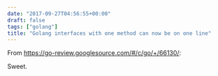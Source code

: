 ```yaml
---
date: "2017-09-27T04:56:55+00:00"
draft: false
tags: ["golang"]
title: "Golang interfaces with one method can now be on one line"
---
```

From https://go-review.googlesource.com/#/c/go/+/66130/:

Sweet.
